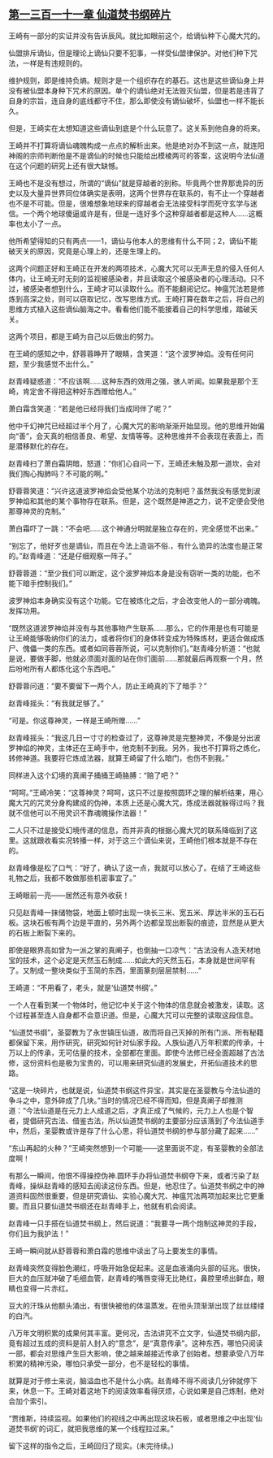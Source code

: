 ## [第一三百一十一章 仙道焚书纲碎片](https://www.xxbiquge.com/11_11207/8983631.html)


  王崎有一部分的实证并没有告诉辰风。就比如眼前这个，给谪仙种下心魔大咒的。

  仙盟排斥谪仙，但是理论上谪仙只要不犯事，一样受仙盟律保护。对他们种下咒法，一样是有违规则的。

  维护规则，即是维持负熵。规则才是一个组织存在的基石。这也是这些谪仙身上并没有被仙盟本身种下咒术的原因。单个的谪仙绝对无法毁灭仙盟，但是若是违背了自身的宗旨，连自身的底线都守不住，那么即使没有谪仙破坏，仙盟也一样不能长久。

  但是，王崎实在太想知道这些谪仙到底是个什么玩意了。这关系到他自身的将来。

  王崎并不打算将谪仙魂魄构成一点点的解析出来。他是绝对办不到这一点，就连阳神阁的宗师判断他是不是谪仙的时候也只能给出模棱两可的答案，这说明今法仙道在这个问题的研究上还有很大缺憾。

  王崎也不是没有想过，所谓的“谪仙”就是穿越者的别称。毕竟两个世界那诡异的历史以及大量异世界同位体确实是表明，这两个世界存在联系的，有不止一个穿越者也不是不可能。但是，很难想象地球来的穿越者会无法接受科学而死守玄学与迷信。一个两个地球傻逼或许是有，但是一连好多个这种穿越者都是这种人……这概率也太小了一点。

  他所希望得知的只有两点——1，谪仙与他本人的思维有什么不同；2，谪仙不能破天关的原因，究竟是心理上的，还是生理上的。

  这两个问题正好和王崎正在开发的两项技术，心魔大咒可以无声无息的侵入任何人体内，让王崎无时无刻的监视被感染者，并且读取这个被感染者的心理活动。只不过，被感染者想到什么，王崎才可以读取什么。而不能翻阅记忆。神瘟咒法若是修炼到高深之处，则可以窃取记忆，改写思维方式。王崎打算在数年之后，将自己的思维方式植入这些谪仙脑海之中。看看他们能不能接着自己的科学思维，踏破天关。

  这两个项目，都是王崎为自己以后做出的努力。

  在王崎的感知之中，舒蓉蓉睁开了眼睛，含笑道：“这个波罗神焰。没有任何问题，至少我感觉不出什么。”

  赵青峰疑惑道：“不应该啊……这种东西的效用之强，骇人听闻。如果我是那个王崎，肯定舍不得把这种好东西赠给他人。”

  萧白霜含笑道：“若是他已经将我们当成同伴了呢？”

  他中千幻神咒已经超过半个月了，心魔大咒的影响渐渐开始显现。他的思维开始偏向“善”，会天真的相信善良、希望、友情等等。这种思维并不会表现在表面上，而是潜移默化的存在。

  赵青峰扫了萧白霜阴暗，怒道：“你扪心自问一下，王崎还未触及那一道坎，会对我们掏心掏肺吗？不可能的啊。”

  舒蓉蓉笑道：“兴许这道波罗神焰会受他某个功法的克制吧？虽然我没有感觉到波罗神焰和其他的某个事物存在联系。但是，这个既然是神道之力，说不定便会受他那尊神灵的克制。”

  萧白霜吓了一跳：“不会吧……这个神通分明就是独立存在的，完全感觉不出来。”

  “别忘了，他好歹也是谪仙，而且在今法上造诣不俗.，有什么诡异的法度也是正常的。”赵青峰道：“还是仔细观察一阵子。”

  舒蓉蓉道：“至少我们可以断定，这个波罗神焰本身是没有窃听一类的功能，也不能下暗手控制我们。”

  波罗神焰本身确实没有这个功能。它在被炼化之后，才会改变他人的一部分魂魄。发挥功用。

  “既然这道波罗神焰并没有与其他事物产生联系……那么，它的作用是也有可能是让王崎能够吸纳你们的法力，或者将你们的身体转变成为特殊炼材，更适合做成炼尸、傀儡一类的东西。或者如同蓉蓉所说，可以克制你们。”赵青峰分析道：“也就是说，要做手脚，他就必须面对面的站在你们面前……那就最后再观察一个月，然后吩咐所有人都炼化这个东西吧。”

  舒蓉蓉问道：“要不要留下一两个人，防止王崎真的下了暗手？”

  赵青峰摇头：“有我就足够了。”

  “可是。你这尊神灵，一样是王崎所赠……”

  赵青峰摇头：“我这几日一寸寸的检查过了，这尊神灵是完整神灵，不像是分出波罗神焰的神灵，主体还在王崎手中，他克制不到我。另外，我也不打算将之炼化，转修神道。我要将它炼成法器，就算王崎留了什么暗门，也伤不到我。”

  同样进入这个幻境的真阐子捅捅王崎胳膊：“赔了吧？”

  “呵呵。”王崎冷笑：“这尊神灵？呵呵，这只不过是按照圆环之理的解析结果，用心魔大咒的咒灵分身构建成的伪神，本质上还是心魔大咒，炼成法器就躲得过吗？我就不信他可以不用灵识不靠魂魄操作法器！”

  二人只不过是接受幻境传递的信息，而并非真的根据心魔大咒的联系降临到了这里。这就跟收看实况转播一样，对于这三个谪仙来说，王崎他们根本就是不存在的。

  赵青峰像是松了口气：“好了，确认了这一点，我就可以放心了。在结了王崎这些礼物之后，我都不敢做那些机密事宜了。”

  王崎眼前一亮——居然还有意外收获！

  只见赵青峰一抹储物袋，地面上顿时出现一块长三米、宽五米、厚达半米的玉石石板。这块石板有两个边是平直的，另外两个边都呈现出断裂的痕迹，显然是从更大的石板上断裂下来的。

  即使是眼界高如曾为一派之掌的真阐子，也倒抽一口凉气：“古法没有人造天材地宝的技术，这个必定是天然玉石制成……如此大的天然玉石，本身就是世间罕有了。又制成一整块类似于玉简的东西，里面篆刻层层禁制……”

  王崎道：“不用看了，老头，就是‘仙道焚书纲’。”

  一个人在看到某一个物体时，他记忆中关于这个物体的信息就会被激发，读取。这个过程甚至连人自身都不会意识道。但是，心魔大咒可以完整的读取这段信息。

  “仙道焚书纲”，圣婴教为了永世镇压仙道，故而将自己灭掉的所有门派、所有秘籍都保留下来，用作研究，研究如何针对仙家手段。人族仙道八万年积累的传承，十万以上的传承，无可估量的技术，全部都在里面。即使今法修已经全面超越了古法修，这份资料也是极为宝贵的，可以用来研究仙道的发展史，开拓仙道技术的思路。

  “这是一块碎片，也就是说，仙道焚书纲这件异宝，其实是在圣婴教与今法仙道的争斗之中，意外碎成了几块。”当时的情况已经不得而知，但是真阐子却推测道：“今法仙道是在元力上人成道之后，才真正成了气候的，元力上人也是个智者，提倡研究古法、借鉴古法，所以仙道焚书纲的主要部分应该落到了今法仙道手中，然后，圣婴教或许是存了什么心思，将仙道焚书纲的参与部分藏了起来……”

  “东山再起的火种？”王崎突然想到一个可能——这里面说不定，有圣婴教的全部法度啊！

  有那么一瞬间，他恨不得操控伪神.圆环手办将仙道焚书纲夺下来，或者污染了赵青峰，操纵赵青峰的感知去阅读这份东西。但是，他忍住了。仙道焚书纲之中的神道资料固然很重要，但是研究谪仙、实验心魔大咒、神瘟咒法两项加起来比它更重要。而且只要仙道焚书纲还在赵青峰手上，他就有机会阅读。

  赵青峰一只手搭在仙道焚书纲上，然后说道：“我要寻一两个炮制这神灵的手段，你们且为我护法！”

  王崎一瞬间就从舒蓉蓉和萧白霜的思维中读出了马上要发生的事情。

  赵青峰突然变得脸色潮红，呼吸开始急促起来。这是血液涌向头部的征兆。很快，巨大的血压就冲破了毛细血管，赵青峰的嘴唇变得无比艳红，鼻腔里喷出鲜血，眼睛也变得一片赤红。

  豆大的汗珠从他额头涌出，有很快被他的体温蒸发。在他头顶渐渐出现了丝丝缕缕的白汽。

  八万年文明积累的成果何其丰富。更何况，古法讲究不立文字，仙道焚书纲内部，竟有超过五成的资料是前人封入的“意念”，是“真意传承”。这种东西，哪怕只阅读一部，都会对思维产生巨大影响，使之越来越接近传承了创始者。想要承受八万年积累的精神污染，哪怕只承受一部分，也不是轻松的事情。

  就算是对于修士来说，脑溢血也不是什么小病。赵青峰不得不阅读几分钟就停下来，休息一下。王崎对着这地下的阅读效率看得厌烦，心说如果是自己炼制，绝对会加个索引。

  “贾维斯，持续监视。如果他们的视线之中再出现这块石板，或者思维之中出现‘仙道焚书纲’的词汇，就把我思维的某一个线程拉过来。”

  留下这样的指令之后，王崎回归了现实。(未完待续。)
